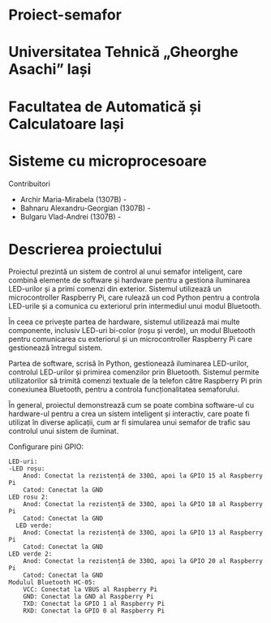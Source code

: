 # Proiect-semafor
# Universitatea Tehnică „Gheorghe Asachi” Iași
# Facultatea de Automatică și Calculatoare Iași
# Sisteme cu microprocesoare
Contribuitori
  - Archir Maria-Mirabela (1307B) -
  - Bahnaru Alexandru-Georgian (1307B) -
  - Bulgaru Vlad-Andrei (1307B) - 


# Descrierea proiectului

Proiectul prezintă un sistem de control al unui semafor inteligent, care combină elemente de software și hardware pentru a gestiona iluminarea LED-urilor și a primi comenzi din exterior. Sistemul utilizează un microcontroller Raspberry Pi, care rulează un cod Python pentru a controla LED-urile și a comunica cu exteriorul prin intermediul unui modul Bluetooth.

În ceea ce privește partea de hardware, sistemul utilizează mai multe componente, inclusiv LED-uri bi-color (roșu și verde), un modul Bluetooth pentru comunicarea cu exteriorul și un microcontroller Raspberry Pi care gestionează întregul sistem.

Partea de software, scrisă în Python, gestionează iluminarea LED-urilor, controlul LED-urilor și primirea comenzilor prin Bluetooth. Sistemul permite utilizatorilor să trimită comenzi textuale de la telefon către Raspberry Pi prin conexiunea Bluetooth, pentru a controla funcționalitatea semaforului.

În general, proiectul demonstrează cum se poate combina software-ul cu hardware-ul pentru a crea un sistem inteligent și interactiv, care poate fi utilizat în diverse aplicații, cum ar fi simularea unui semafor de trafic sau controlul unui sistem de iluminat.

Configurare pini GPIO:
    
    LED-uri:
  	-LED roșu:
	  	Anod: Conectat la rezistență de 330Ω, apoi la GPIO 15 al Raspberry Pi	
	  	Catod: Conectat la GND
  	LED rosu 2:
	  	Anod: Conectat la rezistență de 330Ω, apoi la GPIO 18 al Raspberry Pi
	  	Catod: Conectat la GND
	  LED verde:
	  	Anod: Conectat la rezistență de 330Ω, apoi la GPIO 13 al Raspberry Pi
  		Catod: Conectat la GND
  	LED verde 2:
	   	Anod: Conectat la rezistență de 330Ω, apoi la GPIO 20 al Raspberry Pi
	  	Catod: Conectat la GND
    Modulul Bluetooth HC-05:
	  	VCC: Conectat la VBUS al Raspberry Pi
	  	GND: Conectat la GND al Raspberry Pi
	 	TXD: Conectat la GPIO 1 al Raspberry Pi
	  	RXD: Conectat la GPIO 0 al Raspberry Pi
